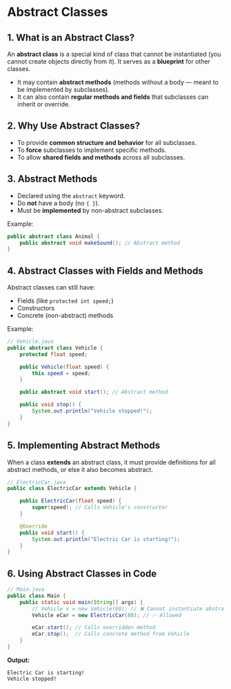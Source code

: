 # **Abstract Classes**

## **1. What is an Abstract Class?**

An **abstract class** is a special kind of class that cannot be instantiated (you cannot create objects directly from it).
It serves as a **blueprint** for other classes.

* It may contain **abstract methods** (methods without a body — meant to be implemented by subclasses).
* It can also contain **regular methods and fields** that subclasses can inherit or override.

## **2. Why Use Abstract Classes?**

* To provide **common structure and behavior** for all subclasses.
* To **force** subclasses to implement specific methods.
* To allow **shared fields and methods** across all subclasses.

## **3. Abstract Methods**

* Declared using the `abstract` keyword.
* Do **not** have a body (no `{ }`).
* Must be **implemented** by non-abstract subclasses.

Example:

```java
public abstract class Animal {
    public abstract void makeSound(); // Abstract method
}
```

## **4. Abstract Classes with Fields and Methods**

Abstract classes can still have:

* Fields (like `protected int speed;`)
* Constructors
* Concrete (non-abstract) methods

Example:

```java
// Vehicle.java
public abstract class Vehicle {
    protected float speed;

    public Vehicle(float speed) {
        this.speed = speed;
    }

    public abstract void start(); // Abstract method

    public void stop() {
        System.out.println("Vehicle stopped!");
    }
}
```

## **5. Implementing Abstract Methods**

When a class **extends** an abstract class, it must provide definitions for all abstract methods, or else it also becomes abstract.

```java
// ElectricCar.java
public class ElectricCar extends Vehicle {

    public ElectricCar(float speed) {
        super(speed); // Calls Vehicle's constructor
    }

    @Override
    public void start() {
        System.out.println("Electric Car is starting!");
    }
}
```

## **6. Using Abstract Classes in Code**

```java
// Main.java
public class Main {
    public static void main(String[] args) {
        // Vehicle v = new Vehicle(60); // ❌ Cannot instantiate abstract class
        Vehicle eCar = new ElectricCar(80); // ✅ Allowed

        eCar.start(); // Calls overridden method
        eCar.stop();  // Calls concrete method from Vehicle
    }
}
```

**Output:**

```
Electric Car is starting!
Vehicle stopped!
```

